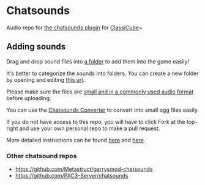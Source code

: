 # Chatsounds

Audio repo for [the chatsounds plugin](https://github.com/SpiralP/rust-classicube-chatsounds-plugin) for [ClassiCube](https://www.classicube.net/)~

## Adding sounds

Drag and drop sound files into [a folder](/sounds) to add them into the game easily!

It's better to categorize the sounds into folders. You can create a new folder by opening and editing [this url](/../../upload/master/sounds/folder_name).

Please make sure the files are [small and in a commonly used audio format](https://github.com/Metastruct/garrysmod-chatsounds/blob/master/HOW%20TO%20ADD%20SOUNDS.txt#L13) before uploading.

You can use the [Chatsounds Converter](https://chatsounds-converter.spiralp.xyz) to convert into small ogg files easily.

If you do not have access to this repo, you will have to click Fork at the top-right and use your own personal repo to make a pull request.

More detailed instructions can be found [here](https://github.com/Metastruct/garrysmod-chatsounds/blob/master/HOW%20TO%20ADD%20SOUNDS.txt) and [here](https://github.com/PAC3-Server/chatsounds/blob/master/README.md).

### Other chatsound repos

- https://github.com/Metastruct/garrysmod-chatsounds
- https://github.com/PAC3-Server/chatsounds
